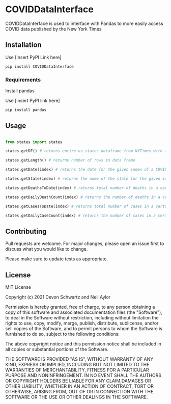 # COVIDDataInterface
COVIDDataInterface is used to interface with Pandas to more easily access COVID data published by the New York Times


## Installation 

Use [Insert PyPI Link here]

``` bash
pip install COVIDDataInterface
```

### Requirements

Install pandas 

Use [insert PyPI link here]

```bash 
pip install pandas 
```

## Usage
``` python 

from states import states

states.getDF() # returns entire us-states dataframe from NYTimes with five columns (exlcuding index): date, state, fips (ignore), cases, deaths

states.getLength() # returns number of rows in data frame

states.getDate(index) # returns the date for the given index of a COVID-19 data entry

states.getState(index) # returns the name of the state for the given index of a COVID-19 data entry 

states.getDeathsToDate(index) # returns total number of deaths in a certain state up to the given index of a COVID-19 data entry

states.getDailyDeathCount(index) # returns the number of deaths in a certain state that happen in a single day for a given COVID-19 data entry

states.getCasesToDate(index) # returns total number of cases in a certain state up to the given index of a COVID-19 data entry

states.getDailyCaseCount(index) # returns the number of cases in a certain state that happen in a single day for a given COVID-19 data entry

```


## Contributing
Pull requests are welcome. For major changes, please open an issue first to discuss what you would like to change.

Please make sure to update tests as appropriate.

## License
MIT License

Copyright (c) 2021 Devon Schwartz and Neil Aylor

Permission is hereby granted, free of charge, to any person obtaining a copy
of this software and associated documentation files (the "Software"), to deal
in the Software without restriction, including without limitation the rights
to use, copy, modify, merge, publish, distribute, sublicense, and/or sell
copies of the Software, and to permit persons to whom the Software is
furnished to do so, subject to the following conditions:

The above copyright notice and this permission notice shall be included in all
copies or substantial portions of the Software.

THE SOFTWARE IS PROVIDED "AS IS", WITHOUT WARRANTY OF ANY KIND, EXPRESS OR
IMPLIED, INCLUDING BUT NOT LIMITED TO THE WARRANTIES OF MERCHANTABILITY,
FITNESS FOR A PARTICULAR PURPOSE AND NONINFRINGEMENT. IN NO EVENT SHALL THE
AUTHORS OR COPYRIGHT HOLDERS BE LIABLE FOR ANY CLAIM,DAMAGES OR OTHER
LIABILITY, WHETHER IN AN ACTION OF CONTRACT, TORT OR OTHERWISE, ARISING FROM,
OUT OF OR IN CONNECTION WITH THE SOFTWARE OR THE USE OR OTHER DEALINGS IN THE
SOFTWARE.




